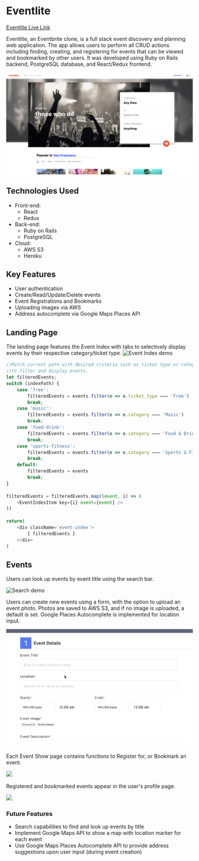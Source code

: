 # Eventlite

[Eventlite Live Link](https://eventlite-fsp.herokuapp.com)

Eventlite, an Eventbrite clone, is a full stack event discovery and planning web application. The app allows users to perform all CRUD actions including finding, creating, and registering for events that can be viewed and bookmarked by other users. It was developed using Ruby on Rails backend, PostgreSQL database, and React/Redux frontend.

<img src="app/assets/images/eventlite-landing.png"/>

## Technologies Used
- Front-end:
  - React
  - Redux
- Back-end:
  - Ruby on Rails
  - PostgreSQL
- Cloud:
  - AWS S3
  - Heroku

## Key Features
- User authentication
- Create/Read/Update/Delete events
- Event Registrations and Bookmarks
- Uploading images via AWS
- Address autocomplete via Google Maps Places API

## Landing Page

The landing page features the Event Index with tabs to selectively display events by their respective category/ticket type.
![Event Index demo](app/assets/images/eventlite-index.gif)

```javascript
//Match current path with desired criteria such as ticket type or category
//to filter and display events.
let filteredEvents;
switch (indexPath) {
    case 'free':
        filteredEvents = events.filter(e => e.ticket_type === 'Free')
        break;
    case 'music':
        filteredEvents = events.filter(e => e.category === 'Music')
        break;
    case 'food-drink':
        filteredEvents = events.filter(e => e.category === 'Food & Drink')
        break;
    case 'sports-fitness':
        filteredEvents = events.filter(e => e.category === 'Sports & Fitness')
        break;
    default:
        filteredEvents = events
        break;
}

filteredEvents = filteredEvents.map((event, i) => (
    <EventIndexItem key={i} event={event} />
))

return(
    <div className='event-index'>
        { filteredEvents }
    </div>
)
```

## Events

Users can look up events by event title using the search bar.

![Search demo](app/assets/images/search-demo.gif)


Users can create new events using a form, with the option to upload an event photo. Photos are saved to AWS S3, and if no image is uploaded, a default is set. Google Places Autocomplete is implemented for location input.

![Autocomplete demo](app/assets/images/autocomplete-demo.gif)


Each Event Show page contains functions to Register for, or Bookmark an event.

<img src='https://eventlite-fsp-dev.s3-us-west-1.amazonaws.com/readme-eventshow.png' />


Registered and bookmarked events appear in the user's profile page.

<img src='https://eventlite-fsp-dev.s3-us-west-1.amazonaws.com/readme-usershow.png' />


### Future Features
- Search capabilities to find and look up events by title
- Implement Google Maps API to show a map with location marker for each event
- Use Google Maps Places Autocomplete API to provide address suggestions upon user input (during event creation)

